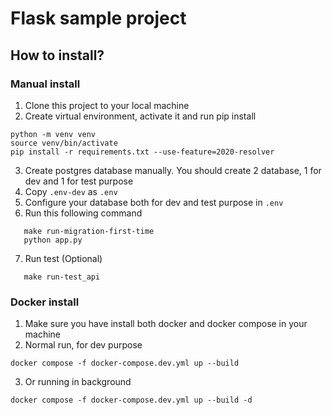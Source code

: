 # Flask sample project

## How to install?

### Manual install

 1. Clone this project to your local machine
 2. Create virtual environment, activate it and run pip install
```
python -m venv venv
source venv/bin/activate
pip install -r requirements.txt --use-feature=2020-resolver
```
 3. Create postgres database manually. You should create 2 database, 1 for dev and 1 for test purpose
 4. Copy `.env-dev` as `.env`
 5. Configure your database both for dev and test purpose in `.env`
 6. Run this following command

```
   make run-migration-first-time
   python app.py
```

 7. Run test (Optional)

```
   make run-test_api
```

### Docker install

1. Make sure you have install both docker and docker compose in your machine
2. Normal run, for dev purpose

```
docker compose -f docker-compose.dev.yml up --build
```

3. Or running in background

```
docker compose -f docker-compose.dev.yml up --build -d
```

